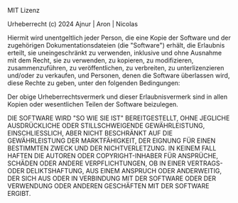 MIT Lizenz

Urheberrecht (c) 2024 Ajnur | Aron | Nicolas

Hiermit wird unentgeltlich jeder Person, die eine Kopie der Software und der zugehörigen Dokumentationsdateien (die "Software") erhält, die Erlaubnis erteilt, sie uneingeschränkt zu verwenden, inklusive und ohne Ausnahme mit dem Recht, sie zu verwenden, zu kopieren, zu modifizieren, zusammenzuführen, zu veröffentlichen, zu verbreiten, zu unterlizenzieren und/oder zu verkaufen, und Personen, denen die Software überlassen wird, diese Rechte zu geben, unter den folgenden Bedingungen:

Der obige Urheberrechtsvermerk und dieser Erlaubnisvermerk sind in allen Kopien oder wesentlichen Teilen der Software beizulegen.

DIE SOFTWARE WIRD "SO WIE SIE IST" BEREITGESTELLT, OHNE JEGLICHE AUSDRÜCKLICHE ODER STILLSCHWEIGENDE GEWÄHRLEISTUNG, EINSCHLIESSLICH, ABER NICHT BESCHRÄNKT AUF DIE GEWÄHRLEISTUNG DER MARKTFÄHIGKEIT, DER EIGNUNG FÜR EINEN BESTIMMTEN ZWECK UND DER NICHTVERLETZUNG. IN KEINEM FALL HAFTEN DIE AUTOREN ODER COPYRIGHT-INHABER FÜR ANSPRÜCHE, SCHÄDEN ODER ANDERE VERPFLICHTUNGEN, OB IN EINER VERTRAGS- ODER DELIKTSHAFTUNG, AUS EINEM ANSPRUCH ODER ANDERWEITIG, DER SICH AUS ODER IN VERBINDUNG MIT DER SOFTWARE ODER DER VERWENDUNG ODER ANDEREN GESCHÄFTEN MIT DER SOFTWARE ERGIBT.